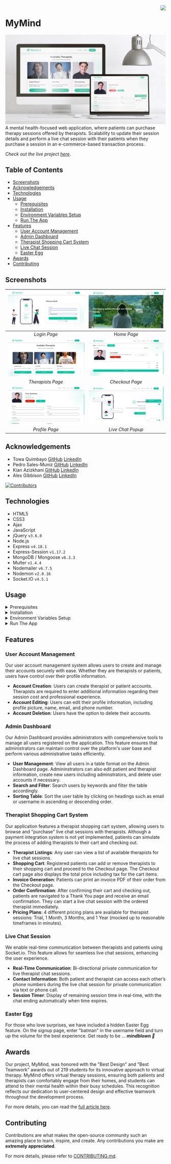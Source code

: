 <img align="right" src="https://visitor-badge.laobi.icu/badge?page_id=towaquimbayo.MyMind" />

# MyMind

![MyMind Thumbnail](screenshots/mymind-thumbnail.jpg)
A mental health-focused web application, where patients can purchase therapy sessions offered by therapists. Scalability to update their session details and perform a live chat session with their patients when they purchase a session in an e-commerce-based transaction process.

_Check out the live project [_here_](https://mymind.towaquimbayo.com/)._

## Table of Contents

* [Screenshots](#screenshots)
* [Acknowledgements](#acknowledgements)
* [Technologies](#technologies)
* [Usage](#usage)
  * [Prerequisites](#prerequisites)
  * [Installation](#installation)
  * [Environment Variables Setup](#environment-variables-setup)
  * [Run The App](#run-the-app)
* [Features](#features)
  * [User Account Management](#user-account-management)
  * [Admin Dashboard](#admin-dashboard)
  * [Therapist Shopping Cart System](#therapist-shopping-cart-system)
  * [Live Chat Session](#live-chat-session)
  * [Easter Egg](#easter-egg)
* [Awards](#awards)
* [Contributing](#contributing)

## Screenshots

| ![Login Page](screenshots/login.png) | ![Home Page](screenshots/home.png) |
|:--:|:--:|
| _Login Page_ | _Home Page_ |
| ![Therapists Page](screenshots/therapists.png) | ![Checkout Page](screenshots/checkout.png) |
| _Therapists Page_ | _Checkout Page_ |
| ![Profile Page](screenshots/profile.png) | ![Live Chat Popup](screenshots/chat-session.png) |
| _Profile Page_ | _Live Chat Popup_ |

## Acknowledgements

* Towa Quimbayo [GitHub](https://github.com/towaquimbayo) [LinkedIn](https://www.linkedin.com/in/towa-quimbayo/)
* Pedro Sales-Muniz [GitHub](https://github.com/salesp07) [LinkedIn](https://www.linkedin.com/in/pedro-sales-muniz/)
* Kian Azizkhani [GitHub](https://github.com/KianAzizkhani) [LinkedIn](https://www.linkedin.com/in/kian-azizkhani/)
* Alex Gibbison [GitHub](https://github.com/Soultey) [LinkedIn](https://www.linkedin.com/in/alexander-gibbison-786683153/)

[![Contributors](https://contrib.rocks/image?repo=towaquimbayo/MyMind)](https://github.com/towaquimbayo/MyMind/graphs/contributors)

## Technologies

* HTML5
* CSS3
* Ajax
* JavaScript
* jQuery `v3.6.0`
* Node.js
* Express `v4.18.1`
* Express-Session `v1.17.2`
* MongoDB / Mongoose `v6.3.3`
* Multer `v1.4.4`
* Nodemailer `v6.7.5`
* Nodemon `v2.0.16`
* Socket.IO `v4.5.1`

## Usage

<details>
  <summary>Prerequisites</summary>

### Prerequisites

* [VSCode](https://code.visualstudio.com/download/)
* [Git](https://git-scm.com/downloads/)
* [Node.js](https://nodejs.org/en/download/)

</details>

<details>
  <summary>Installation</summary>

### Installation

1. Install latest npm package version.

  ```sh
  npm install npm@latest -g
  ```

2. Clone the repository to local machine.

  ```sh
  git clone https://github.com/towaquimbayo/MyMind.git
  ```

3. Installing required dependencies requires Node and npm.

  ```sh
  npm install
  ```

</details>

<details>
  <summary>Environment Variables Setup</summary>

### Environment Variables Setup

For the project to run correctly, environment variables are required. Rename the `.env.example` to `.env`.

1. Create a free MongoDB Atlas account at <https://www.mongodb.com/cloud/atlas/register>. Then create a database Cluster and connect your project to that Cluster by clicking on the `Connect`, select the `Connect To Your Application` option and copy the Database `URI` string as your `DATABASE_URL`. Finally, replace the `username` and `password` fields in the URI string with your database credentials.
2. Either enter your email account credentials for the Nodemailer transporter credentials or create a Gmail account to generate an App Password by following the instructions at <https://medium.com/@y.mehnati_49486/how-to-send-an-email-from-your-gmail-account-with-nodemailer-837bf09a7628>.

</details>

<details>
  <summary>Run The App</summary>

### Run The App

Running the application locally or in production is straightforward since both the frontend and backend are integrated into a single Node.js application running on port 8000.

Execute `npm start` to run locally in development mode or production mode.

</details>

## Features

### User Account Management

Our user account management system allows users to create and manage their accounts securely with ease. Whether they are therapists or patients, users have control over their profile information.

* __Account Creation__: Users can create therapist or patient accounts. Therapists are required to enter additional information regarding their session cost and professional experience.
* __Account Editing__: Users can edit their profile information, including profile picture, name, email, and phone number.
* __Account Deletion__: Users have the option to delete their accounts.

### Admin Dashboard

Our Admin Dashboard provides administrators with comprehensive tools to manage all users registered on the application. This feature ensures that administrators can maintain control over the platform's user base and perform various administrative tasks efficiently.

* __User Management__: View all users in a table format on the Admin Dashboard page. Admininstrators can also edit patient and therapist information, create new users including adminstrators, and delete user accounts if necessary.
* __Search and Filter__: Search users by keywords and filter the table accordingly.
* __Sorting Table__: Sort the user table by clicking on headings such as email or username in ascending or descending order.

### Therapist Shopping Cart System

Our application features a therapist shopping cart system, allowing users to browse and "purchase" live chat sessions with therapists. Although a payment integration system is not yet implemented, patients can simulate the process of adding therapists to their cart and checking out.

* __Therapist Listings__: Any user can view a list of available therapists for live chat sessions.
* __Shopping Cart__: Registered patients can add or remove therapists to their shopping cart and proceed to the Checkout page. The Checkout cart page also displays the total price including tax for the cart items.
* __Invoice Generation__: Patients can print an invoice PDF of their order from the Checkout page.
* __Order Confirmation__: After confirming their cart and checking out, patients are navigated to a Thank You page and receive an email confirmation. They can start a live chat session with the ordered therapist immediately.
* __Pricing Plans__: 4 different pricing plans are available for therapist sessions: Trial, 1 Month, 3 Months, and 1 Year (mocked up to reasonable timeframes in minutes).

### Live Chat Session

We enable real-time communication between therapists and patients using Socket.io. This feature allows for seamless live chat sessions, enhancing the user experience.

* __Real-Time Communication__: Bi-directional private communication for live therapist chat sessions.
* __Contact Information__: Both patient and therapist can access each other’s phone numbers during the live chat session for private communication via text or phone call.
* __Session Timer__: Display of remaining session time in real-time, with the chat ending automatically when time expires.

### Easter Egg

For those who love surprises, we have included a hidden Easter Egg feature. On the signup page, enter "batman" in the username field and turn up the volume for the best experience. Get ready to be ... _**mindblown 🦇**_

## Awards

Our project, MyMind, was honored with the "Best Design" and "Best Teamwork" awards out of 219 students for its innovative approach to virtual therapy. MyMind offers virtual therapy sessions, ensuring both patients and therapists can comfortably engage from their homes, and students can attend to their mental health within their busy schedules. This recognition reflects our dedication to user-centered design and effective teamwork throughout the development process.

For more details, you can read the [full article here](https://commons.bcit.ca/news/2022/06/computing-students-develop-apps-to-make-life-better/).

## Contributing

Contributions are what makes the open-source community such an amazing place to learn, inspire, and create. Any contributions you make are __extremely appreciated__.

For more details, please refer to [CONTRIBUTING.md](CONTRIBUTING.md).

